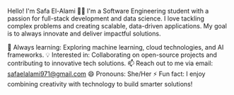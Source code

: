 Hello! I'm Safa El-Alami 👩‍💻
I'm a Software Engineering student with a passion for full-stack development and data science. I love tackling complex problems and creating scalable, data-driven applications. My goal is to always innovate and deliver impactful solutions.

🌱 Always learning: Exploring machine learning, cloud technologies, and AI frameworks.
💡 Interested in: Collaborating on open-source projects and contributing to innovative tech solutions.
📫 Reach out to me via email: safaelalami971@gmail.com
😄 Pronouns: She/Her
⚡ Fun fact: I enjoy combining creativity with technology to build smarter solutions!
